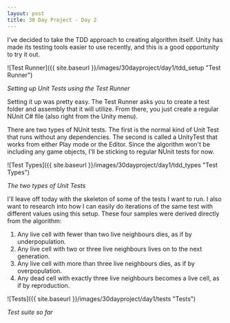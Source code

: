 ```yaml
---
layout: post
title: 30 Day Project - Day 2
---
```


I've decided to take the TDD approach to creating algorithm itself. Unity has made its testing tools easier to use recently, and this is a good opportunity to try it out.

![Test Runner]({{ site.baseurl }}/images/30dayproject/day1/tdd_setup "Test Runner")

_Setting up Unit Tests using the Test Runner_

Setting it up was pretty easy. The Test Runner asks you to create a test folder and assembly that it will utilize. From there, you just create a regular NUnit C# file (also right from the Unity menu).

There are two types of NUnit tests. The first is the normal kind of Unit Test that runs without any dependencies. The second is called a UnityTest that works from either Play mode or the Editor. Since the algorithm won't be including any game objects, I'll be sticking to regular NUnit tests for now.

![Test Types]({{ site.baseurl }}/images/30dayproject/day1/tdd_types "Test Types")

_The two types of Unit Tests_

I'll leave off today with the skeleton of some of the tests I want to run. I also want to research into how I can easily do iterations of the same test with different values using this setup. These four samples were derived directly from the algorithm:

1. Any live cell with fewer than two live neighbours dies, as if by underpopulation.
2. Any live cell with two or three live neighbours lives on to the next generation.
3. Any live cell with more than three live neighbours dies, as if by overpopulation.
4. Any dead cell with exactly three live neighbours becomes a live cell, as if by reproduction.

![Tests]({{ site.baseurl }}/images/30dayproject/day1/tests "Tests")

_Test suite so far_
